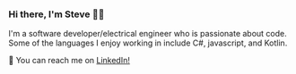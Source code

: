 ### Hi there, I'm Steve 👋🏼

I'm a software developer/electrical engineer who is passionate about code. Some of the languages I enjoy working in include C#, javascript, and Kotlin.

💬 You can reach me on <a href="https://www.linkedin.com/in/stevetamayo/" target="_blank">LinkedIn!</a>

<!--
**stamayodesign/stamayodesign** is a ✨ _special_ ✨ repository because its `README.md` (this file) appears on your GitHub profile.

Here are some ideas to get you started:

- 🔭 I’m currently working on ...
- 🌱 I’m currently learning ...
- 👯 I’m looking to collaborate on ...
- 🤔 I’m looking for help with ...
- 💬 Ask me about ...
- 📫 How to reach me: ...
- 😄 Pronouns: ...
- ⚡ Fun fact: ...
-->
